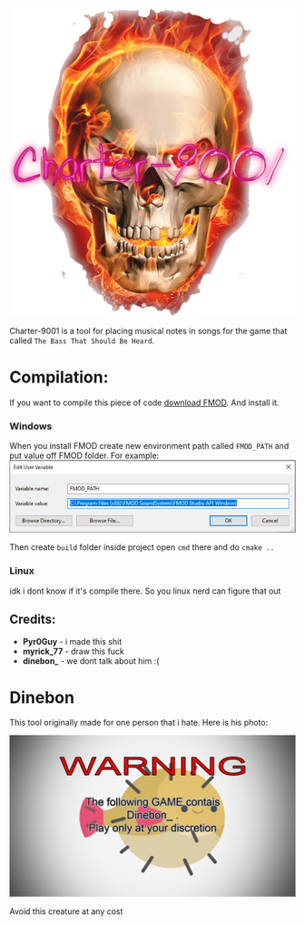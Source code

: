 ![Charter-9001Logo](docs/logo.png)

Charter-9001 is a tool for placing musical notes in songs for the game that called `The Bass That Should Be Heard`.

# Compilation:
If you want to compile this piece of code [download FMOD](https://www.fmod.com/download). And install it.
### Windows
When you install FMOD create new environment path called `FMOD_PATH` and put value off FMOD folder. For example: 
![envPath](docs/env.png)

Then create `build` folder inside project open `cmd` there and do `cmake ..`
### Linux
idk i dont know if it's compile there. So you linux nerd can figure that out

## Credits:
* **Pyr0Guy** - i made this shit
* **myrick_77** - draw this fuck
* **dinebon_** - we dont talk about him :(

# Dinebon
This tool originally made for one person that i hate. Here is his photo:

![FishGuy](docs/stupid.png)

Avoid this creature at any cost
